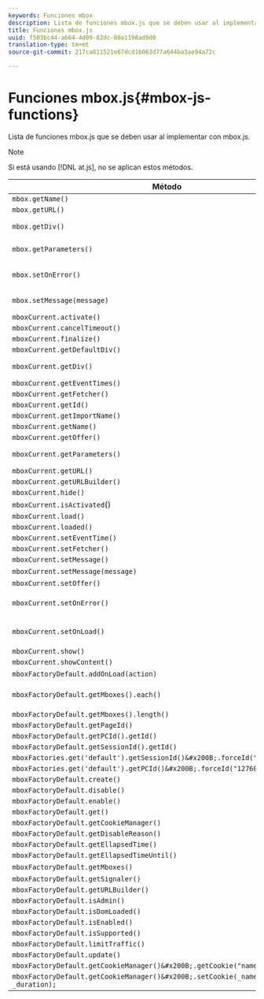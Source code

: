 ```yaml
---
keywords: Funciones mbox
description: Lista de funciones mbox.js que se deben usar al implementar con mbox.js.
title: Funciones mbox.js
uuid: f503bc44-a664-4d09-82dc-80a1198ad9d0
translation-type: tm+mt
source-git-commit: 217ca811521e67dcd1b063d77a644ba3ae94a72c

---
```



# Funciones mbox.js{#mbox-js-functions}

Lista de funciones mbox.js que se deben usar al implementar con mbox.js.

>[!NOTE]
>
>Si está usando [!DNL at.js], no se aplican estos métodos.

| Método | Notas |
|--- |--- |
| `mbox.getName()` |  |
| `mbox.getURL()` |  |
| `mbox.getDiv()` | Devuelve el div asociado al mbox (con el contenido u oferta predeterminados) |
| `mbox.getParameters()` | Matriz de parámetros con dos campos, nombre y valor |
| `mbox.setOnError()` | Ejemplo:<br>`mbox.setOnError(function() { alert(this.getName() +" had error"});` |
| `mbox.setMessage(message)` | Puede ver un mensaje en la ventana de depuración. |
| `mboxCurrent.activate()` |  |
| `mboxCurrent.cancelTimeout()` |  |
| `mboxCurrent.finalize()` |  |
| `mboxCurrent.getDefaultDiv()` |  |
| `mboxCurrent.getDiv()` | Devuelve el div asociado al mbox (con el contenido u oferta predeterminados) |
| `mboxCurrent.getEventTimes()` |  |
| `mboxCurrent.getFetcher()` |  |
| `mboxCurrent.getId()` |  |
| `mboxCurrent.getImportName()` |  |
| `mboxCurrent.getName()` |  |
| `mboxCurrent.getOffer()` |  |
| `mboxCurrent.getParameters()` | Matriz de parámetros con dos campos, nombre y valor. |
| `mboxCurrent.getURL()` |  |
| `mboxCurrent.getURLBuilder()` |  |
| `mboxCurrent.hide()` |  |
| `mboxCurrent.isActivated`() |  |
| `mboxCurrent.load()` |  |
| `mboxCurrent.loaded()` |  |
| `mboxCurrent.setEventTime()` |  |
| `mboxCurrent.setFetcher()` |  |
| `mboxCurrent.setMessage()` |  |
| `mboxCurrent.setMessage(message)` | Ver mensaje en ventana de depuración. |
| `mboxCurrent.setOffer()` |  |
| `mboxCurrent.setOnError()` | Ejemplo:<br>`mboxCurrent.setOnError(function(){ alert(this.getName() +" had error"});` |
| `mboxCurrent.setOnLoad()` | Ejemplo:<br>`mboxCurrent.setOnLoad(function(){alert(this.getName()+" loaded")});` |
| `mboxCurrent.show()` |  |
| `mboxCurrent.showContent()` |  |
| `mboxFactoryDefault.addOnLoad(action)` | Se llama a una acción cuando se carga la página. |
| `mboxFactoryDefault.getMboxes().each()` | Ejemplo:<br>`mboxFactoryDefault.getMboxes().each(function() { alert(mbox.getName()) };` |
| `mboxFactoryDefault.getMboxes().length()` |  |
| `mboxFactoryDefault.getPageId()` |  |
| `mboxFactoryDefault.getPCId().getId()` |  |
| `mboxFactoryDefault.getSessionId().getId()` |  |
| `mboxFactories.get('default').getSessionId()&#x200B;.forceId("1276011116668");` |  |
| `mboxFactories.get('default').getPCId()&#x200B;.forceId("1276011116668");` |  |
| `mboxFactoryDefault.create()` |  |
| `mboxFactoryDefault.disable()` |  |
| `mboxFactoryDefault.enable()` |  |
| `mboxFactoryDefault.get()` |  |
| `mboxFactoryDefault.getCookieManager()` |  |
| `mboxFactoryDefault.getDisableReason()` |  |
| `mboxFactoryDefault.getEllapsedTime()` |  |
| `mboxFactoryDefault.getEllapsedTimeUntil()` |  |
| `mboxFactoryDefault.getMboxes()` | Devuelve un `mboxList`. |
| `mboxFactoryDefault.getSignaler()` |  |
| `mboxFactoryDefault.getURLBuilder()` |  |
| `mboxFactoryDefault.isAdmin()` |  |
| `mboxFactoryDefault.isDomLoaded()` |  |
| `mboxFactoryDefault.isEnabled()` |  |
| `mboxFactoryDefault.isSupported()` |  |
| `mboxFactoryDefault.limitTraffic()` |  |
| `mboxFactoryDefault.update()` |  |
| `mboxFactoryDefault.getCookieManager()&#x200B;.getCookie("name")//!= null) {` |  |
| `mboxFactoryDefault.getCookieManager()&#x200B;.setCookie(_name,_value, _duration);` |  |